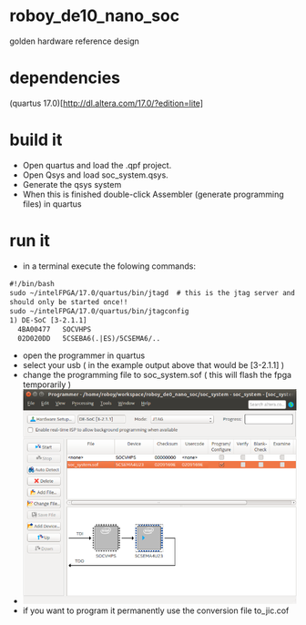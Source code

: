 # roboy_de10_nano_soc
golden hardware reference design

# dependencies
(quartus 17.0)[http://dl.altera.com/17.0/?edition=lite]

# build it
* Open quartus and load the .qpf project.
* Open Qsys and load soc_system.qsys. 
* Generate the qsys system
* When this is finished double-click Assembler (generate programming files) in quartus

# run it
* in a terminal execute the folowing commands:
```
#!/bin/bash
sudo ~/intelFPGA/17.0/quartus/bin/jtagd  # this is the jtag server and should only be started once!!
sudo ~/intelFPGA/17.0/quartus/bin/jtagconfig 
1) DE-SoC [3-2.1.1]
  4BA00477   SOCVHPS
  02D020DD   5CSEBA6(.|ES)/5CSEMA6/..
```
* open the programmer in quartus
* select your usb ( in the example output above that would be [3-2.1.1] )
* change the programming file to soc_system.sof ( this will flash the fpga temporarily )
* ![sof_programmer](https://github.com/Roboy/roboy_de0_nano_soc/blob/master/images/programmer_sof.png?raw=true "sof programmer")
* if you want to program it permanently use the conversion file to_jic.cof
